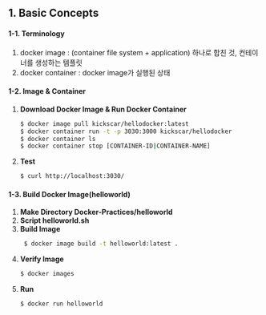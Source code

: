 ## 1. Basic Concepts

#### 1-1. Terminology  
1. docker image : (container file system + application) 하나로 합친 것, 컨테이너를 생성하는 템플릿  
2. docker container : docker image가 실행된 상태

#### 1-2. Image & Container
1. __Download Docker Image & Run Docker Container__
    ```bash
    $ docker image pull kickscar/hellodocker:latest
    $ docker container run -t -p 3030:3000 kickscar/hellodocker
    $ docker container ls
    $ docker container stop [CONTAINER-ID|CONTAINER-NAME]
    ```

2. __Test__
    ```bash
    $ curl http://localhost:3030/
    ```

#### 1-3. Build Docker Image(helloworld)
1. __Make Directory Docker-Practices/helloworld__
2. __Script helloworld.sh__
3. __Build Image__  
    ```bash
     $ docker image build -t helloworld:latest .
     ```
4. __Verify Image__
    ```bash
    $ docker images
    ```
5. __Run__
    ```bash
    $ docker run helloworld
    ```